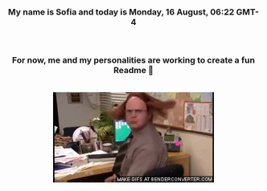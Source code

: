 


<div align="center">
<h3 >My name is Sofia and today is Monday, 16 August, 06:22 GMT-4</h3><br>
<h3 >For now, me and my personalities are working to create a fun Readme 👋
</h3><br>
<img src='img/dwight.gif' alt='working...'/>
</div>
